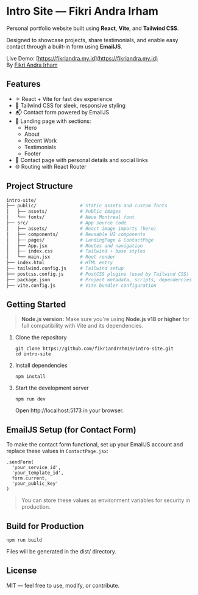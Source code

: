 # Intro Site — Fikri Andra Irham

Personal portfolio website built using **React**, **Vite**, and **Tailwind CSS**.  

Designed to showcase projects, share testimonials, and enable easy contact through a built-in form using **EmailJS**.

Live Demo: [https://fikriandra.my.id](https://fikriandra.my.id)  
By [Fikri Andra Irham](mailto:fikri.andrhm@gmail.com)

## Features

- ⚛️ React + Vite for fast dev experience
- 🎨 Tailwind CSS for sleek, responsive styling
- 📬 Contact form powered by EmailJS
- 💼 Landing page with sections:
  - Hero
  - About
  - Recent Work
  - Testimonials
  - Footer
- 📄 Contact page with personal details and social links
- 🌐 Routing with React Router


## Project Structure

```bash
intro-site/
├── public/                # Static assets and custom fonts
│   ├── assets/            # Public images
│   └── fonts/             # Neue Montreal font
├── src/                   # App source code
│   ├── assets/            # React image imports (hero)
│   ├── components/        # Reusable UI components
│   ├── pages/             # LandingPage & ContactPage
│   ├── App.jsx            # Routes and navigation
│   ├── index.css          # Tailwind + base styles
│   └── main.jsx           # Root render
├── index.html             # HTML entry
├── tailwind.config.js     # Tailwind setup
├── postcss.config.js      # PostCSS plugins (used by Tailwind CSS)
├── package.json           # Project metadata, scripts, dependencies
├── vite.config.js         # Vite bundler configuration
```

## Getting Started

> **Node.js version:** Make sure you're using **Node.js v18 or higher** for full compatibility with Vite and its dependencies.

1. Clone the repository

    ```
    git clone https://github.com/fikriandrrhm19/intro-site.git
    cd intro-site
    ```

2. Install dependencies

    ```
    npm install
    ```

3. Start the development server
    ```
    npm run dev
    ```
    
    Open http://localhost:5173 in your browser.

## EmailJS Setup (for Contact Form)

To make the contact form functional, set up your EmailJS account and replace these values in `ContactPage.jsx`:

```
.sendForm(
  'your_service_id',
  'your_template_id',
  form.current,
  'your_public_key'
)
```
> You can store these values as environment variables for security in production.

## Build for Production

```
npm run build
```

Files will be generated in the dist/ directory.

## License

MIT — feel free to use, modify, or contribute.